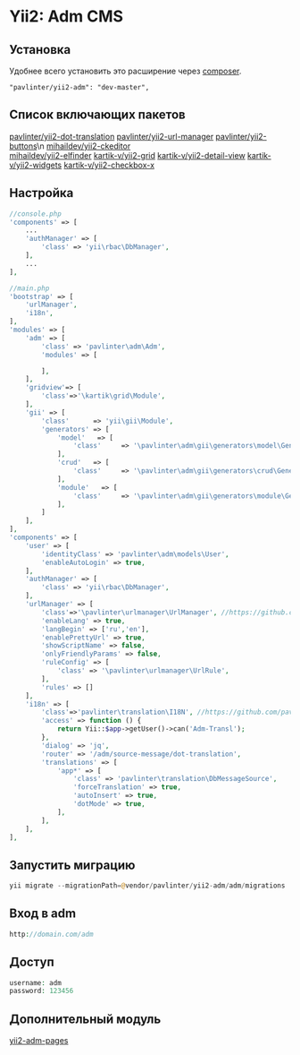 Yii2: Adm CMS
================

Установка
------------
Удобнее всего установить это расширение через [composer](http://getcomposer.org/download/).

```
"pavlinter/yii2-adm": "dev-master",
```

Список включающих пакетов
-------------------------
[pavlinter/yii2-dot-translation](https://github.com/pavlinter/yii2-dot-translation)
[pavlinter/yii2-url-manager](https://github.com/pavlinter/yii2-url-manager)
[pavlinter/yii2-buttons](https://github.com/pavlinter/yii2-buttons)\n
[mihaildev/yii2-ckeditor](https://github.com/MihailDev/yii2-ckeditor)<br/>
[mihaildev/yii2-elfinder](https://github.com/MihailDev/yii2-elfinder)
[kartik-v/yii2-grid](https://github.com/kartik-v/yii2-grid)
[kartik-v/yii2-detail-view](https://github.com/kartik-v/yii2-detail-view)
[kartik-v/yii2-widgets](https://github.com/kartik-v/yii2-widgets)
[kartik-v/yii2-checkbox-x](https://github.com/kartik-v/yii2-checkbox-x)


Настройка
------------------
```php
//console.php
'components' => [
    ...
    'authManager' => [
        'class' => 'yii\rbac\DbManager',
    ],
    ...
],
```

```php
//main.php
'bootstrap' => [
    'urlManager',
    'i18n',
],
'modules' => [
    'adm' => [
        'class' => 'pavlinter\adm\Adm',
        'modules' => [

        ],
    ],
    'gridview'=> [
        'class'=>'\kartik\grid\Module',
    ],
    'gii' => [
        'class'      => 'yii\gii\Module',
        'generators' => [
            'model'   => [
                'class'     => '\pavlinter\adm\gii\generators\model\Generator',
            ],
            'crud'   => [
                'class'     => '\pavlinter\adm\gii\generators\crud\Generator',
            ],
            'module'   => [
                'class'     => '\pavlinter\adm\gii\generators\module\Generator',
            ],
        ]
    ],
],
'components' => [
    'user' => [
        'identityClass' => 'pavlinter\adm\models\User',
        'enableAutoLogin' => true,
    ],
    'authManager' => [
        'class' => 'yii\rbac\DbManager',
    ],
    'urlManager' => [
        'class'=>'\pavlinter\urlmanager\UrlManager', //https://github.com/pavlinter/yii2-url-manager
        'enableLang' => true,
        'langBegin' => ['ru','en'],
        'enablePrettyUrl' => true,
        'showScriptName' => false,
        'onlyFriendlyParams' => false,
        'ruleConfig' => [
            'class' => '\pavlinter\urlmanager\UrlRule',
        ],
        'rules' => []
    ],
    'i18n' => [
        'class'=>'pavlinter\translation\I18N', //https://github.com/pavlinter/yii2-dot-translation
        'access' => function () {
            return Yii::$app->getUser()->can('Adm-Transl');
        },
        'dialog' => 'jq',
        'router' => '/adm/source-message/dot-translation',
        'translations' => [
            'app*' => [
                'class' => 'pavlinter\translation\DbMessageSource',
                'forceTranslation' => true,
                'autoInsert' => true,
                'dotMode' => true,
            ],
        ],
    ],
],
```

Запустить миграцию
------------------
```php
yii migrate --migrationPath=@vendor/pavlinter/yii2-adm/adm/migrations
```

Вход в adm
------------------
```php
http://domain.com/adm
```

Доступ
------------------
```php
username: adm
password: 123456
```

Дополнительный модуль
---------------------
[yii2-adm-pages](https://github.com/pavlinter/yii2-adm-pages)
